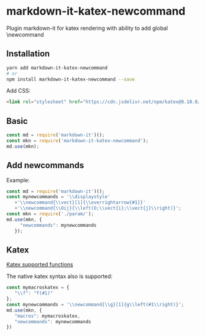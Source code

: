 # markdown-it-katex-newcommand
Plugin markdown-it for katex rendering with ability to add global \newcommand 

## Installation

```bash
yarn add markdown-it-katex-newcommand
# or
npm install markdown-it-katex-newcommand --save
```

Add CSS:

```html
<link rel="stylesheet" href="https://cdn.jsdelivr.net/npm/katex@0.10.0/dist/katex.min.css" integrity="sha384-9eLZqc9ds8eNjO3TmqPeYcDj8n+Qfa4nuSiGYa6DjLNcv9BtN69ZIulL9+8CqC9Y" crossorigin="anonymous">
```
## Basic

```js
const md = require('markdown-it')();
const mkn = require('markdown-it-katex-newcommand');
md.use(mkn);
```
 ## Add newcommands

Example:
 ```js
const md = require('markdown-it')();
const mynewcommands = '\\displaystyle'
    +'\\newcommand{\\vect}[1]{\\overrightarrow{#1}}'
    +'\\newcommand{\\Oij}{\\left(O;\\vect{i};\\vect{j}\\right)}';
const mkn = require('./param/');
md.use(mkn, {
      "newcommands": mynewcommands
    });
 ```

 ## Katex

 [Katex supported functions](https://katex.org/docs/supported.html)

 The native katex syntax also is supported:

 ```js
const mymacroskatex = {
    "\\f": "f(#1)"
};
const mynewcommands = '\\newcommand{\\g}[1]{g\\left(#1\\right)}';
md.use(mkn, {
    "macros": mymacroskatex,
    "newcommands": mynewcommands
})
 ```

